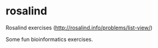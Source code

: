 # rosalind
Rosalind exercises (http://rosalind.info/problems/list-view/)

Some fun bioinformatics exercises.
